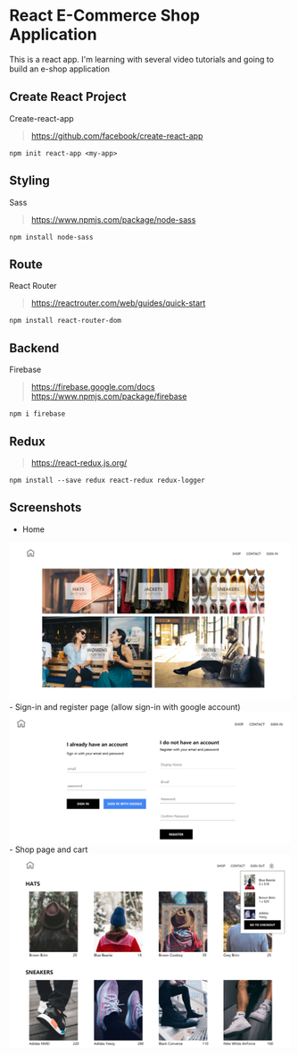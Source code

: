 # React E-Commerce Shop Application
This is a react app.
I'm learning with several video tutorials and going to build an e-shop application

## Create React Project
Create-react-app
> https://github.com/facebook/create-react-app
```
npm init react-app <my-app>
```

## Styling
Sass
> https://www.npmjs.com/package/node-sass
```
npm install node-sass
```

## Route
React Router
> https://reactrouter.com/web/guides/quick-start
```
npm install react-router-dom
```

## Backend
Firebase
> https://firebase.google.com/docs
> https://www.npmjs.com/package/firebase
```
npm i firebase
```

## Redux
> https://react-redux.js.org/
```
npm install --save redux react-redux redux-logger
```

## Screenshots
- Home
<img src='https://github.com/JingyiNiu/react-eshop-app/blob/master/src/screenshots/homepage.png' width='600' alt='home'/>
- Sign-in and register page (allow sign-in with google account)
<img src='https://github.com/JingyiNiu/react-eshop-app/blob/master/src/screenshots/sign-in-and-register.png' width='600' alt='sign-in-and-register'/>
- Shop page and cart
<img src='https://github.com/JingyiNiu/react-eshop-app/blob/master/src/screenshots/shop-and-cart.png' width='600' alt='shop'/>
